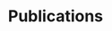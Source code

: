 ---
layout: page
title: Publications
image: assets/images/pic01.jpg
description: 'Description'
nav-menu: true
---